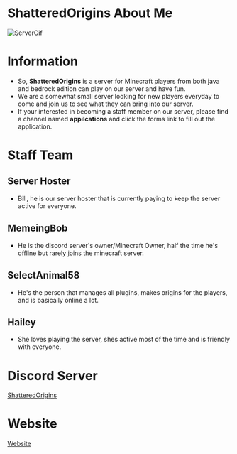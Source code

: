 # ShatteredOrigins About Me
![ServerGif](https://github.com/user-attachments/assets/609efeed-0b77-40c0-9653-707cbc813afd)

# Information
* So, **ShatteredOrigins** is a server for Minecraft players from both java and bedrock edition can play on our server and have fun.
* We are a somewhat small server looking for new players everyday to come and join us to see what they can bring into our server.
* If your interested in becoming a staff member on our server, please find a channel named **appilcations** and click the forms link to fill out the application.

# Staff Team
## Server Hoster
* Bill, he is our server hoster that is currently paying to keep the server active for everyone.
## MemeingBob
* He is the discord server's owner/Minecraft Owner, half the time he's offline but rarely joins the minecraft server.
## SelectAnimal58
* He's the person that manages all plugins, makes origins for the players, and is basically online a lot.
## Hailey
* She loves playing the server, shes active most of the time and is friendly with everyone.

# Discord Server
[ShatteredOrigins](https://discord.gg/Z9q3QWjuCu)

# Website
[Website](https://shattered-origins.webnode.page/)
